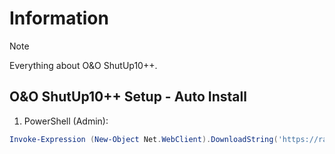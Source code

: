 # Information

> [!NOTE]
> Everything about O&O ShutUp10++.

## O&O ShutUp10++ Setup - Auto Install

1. PowerShell (Admin):

```powershell
Invoke-Expression (New-Object Net.WebClient).DownloadString('https://raw.githubusercontent.com/ByKsTv/Everything/main/Windows/OO_ShutUp10/Download.ps1')

```
